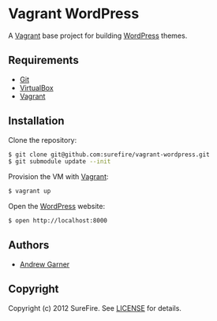 # Vagrant WordPress

A [Vagrant] base project for building [WordPress] themes.


## Requirements

* [Git]
* [VirtualBox]
* [Vagrant]


## Installation

Clone the repository:

```sh
$ git clone git@github.com:surefire/vagrant-wordpress.git
$ git submodule update --init
```

Provision the VM with [Vagrant]:

```sh
$ vagrant up
```

Open the [WordPress] website:

```sh
$ open http://localhost:8000
```

## Authors

- [Andrew Garner](http://github.com/andrewgarner/)


## Copyright

Copyright (c) 2012 SureFire. See [LICENSE](LICENSE.md) for details.


[surefire]: http://surefirething.co.uk/
[git]: http://git-scm.com/
[virtualbox]: http://virtualbox.org/
[vagrant]: http://vagrantup.com/
[wordpress]: http://wordpress.org/
